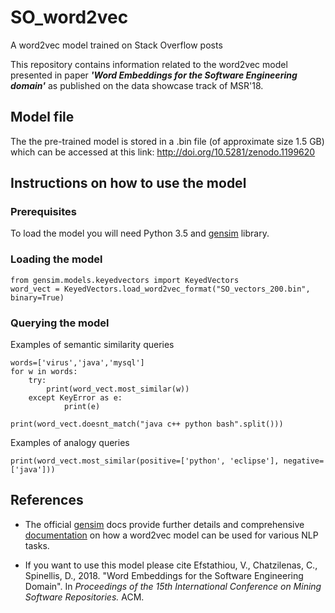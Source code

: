 # SO_word2vec
A word2vec model trained on Stack Overflow posts

This repository contains information related to the word2vec model 
presented in paper **_'Word Embeddings for the Software Engineering domain'_** 
as published on the data showcase track of MSR'18. 

## Model file
The the pre-trained model is stored in a .bin file (of approximate size 1.5 GB) 
which can be accessed at this link:
http://doi.org/10.5281/zenodo.1199620

## Instructions on how to use the model
### Prerequisites
To load the model you will need Python 3.5 and 
[gensim](https://radimrehurek.com/gensim/) library.
### Loading the model

```
from gensim.models.keyedvectors import KeyedVectors
word_vect = KeyedVectors.load_word2vec_format("SO_vectors_200.bin", binary=True)
```

### Querying the model
Examples of semantic similarity queries
```
words=['virus','java','mysql']
for w in words:
    try:
        print(word_vect.most_similar(w))
    except KeyError as e:
            print(e)          
```
```
print(word_vect.doesnt_match("java c++ python bash".split()))
```

Examples of analogy queries
```
print(word_vect.most_similar(positive=['python', 'eclipse'], negative=['java']))
```

## References
* The official [gensim](https://radimrehurek.com/gensim/) 
  docs provide further details and 
  comprehensive [documentation](https://radimrehurek.com/gensim/models/word2vec.html) 
  on how a word2vec model can be used for various NLP tasks. 

* If you want to use this model please cite
 Efstathiou, V., Chatzilenas, C., Spinellis, D., 2018. "Word Embeddings for the Software Engineering Domain". In *Proceedings of the    15th International Conference on Mining Software Repositories.* ACM.


